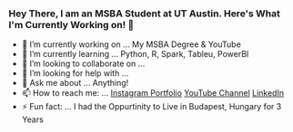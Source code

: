 ### Hey There, I am an MSBA Student at UT Austin. Here's What I'm Currently Working on! 👋


- 🔭 I’m currently working on ... My MSBA Degree & YouTube
- 🌱 I’m currently learning ... Python, R, Spark, Tableu, PowerBI
- 👯 I’m looking to collaborate on ... 
- 🤔 I’m looking for help with ... 
- 💬 Ask me about ... Anything!
- 📫 How to reach me: ... [Instagram Portfolio](http://instagram.com/ad_sony) [YouTube Channel](Http://bit.do/MangoTalks) [LinkedIn](http://LinkedIn.com/in/adsayyed)
- ⚡ Fun fact: ... I had the Oppurtinity to Live in Budapest, Hungary for 3 Years

